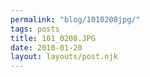 ```yaml
---
permalink: "blog/1010208jpg/"
tags: posts
title: 101_0208.JPG
date: 2010-01-20
layout: layouts/post.njk
---
```


